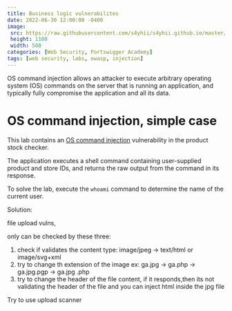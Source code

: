 ```yaml
---
title: Business logic vulnerabilites
date: 2022-06-30 12:00:00 -0400
image: 
 src: https://raw.githubusercontent.com/s4yhii/s4yhii.github.io/master/assets/images/Portswigger/bl0.jpg
 height: 1100
 width: 500
categories: [Web Security, Portswigger Academy]
tags: [web security, labs, owasp, injection]
---
```


OS command injection allows an attacker to execute arbitrary operating system (OS) commands on the server that is running an application, and typically fully compromise the application and all its data.

# OS command injection, simple case

This lab contains an [OS command injection](https://portswigger.net/web-security/os-command-injection) vulnerability in the product stock checker.

The application executes a shell command containing user-supplied product and store IDs, and returns the raw output from the command in its response.

To solve the lab, execute the `whoami` command to determine the name of the current user.

Solution: 

file upload vulns,

only can be checked by these three:

1. check if validates the content type: image/jpeg -> text/html or image/svg+xml
2. try to change th extension of the image ex: ga.jpg -> ga.php -> ga.jpg.pgp -> ga.jpg .php
3. try to change the header of the file content, if it responds,then its not validating the header of the file and you can inject html inside the jpg file

Try to use upload scanner